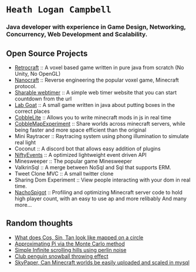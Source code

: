 # `Heath Logan Campbell`
### Java developer with experience in Game Design, Networking, Concurrency, Web Development and Scalability.

## Open Source Projects
* [Retrocraft](https://github.com/HeathLoganCampbell/Retro-Craft) :: A voxel based game written in pure java from scratch (No Unity, No OpenGL)
* [Nanocraft](https://github.com/HeathLoganCampbell/Nanocraft) :: Reverse engineering the popular voxel game, Minecraft protocol. 
* [Sharable webtimer](https://github.com/HeathLoganCampbell/sharable-webtimer) :: A simple web timer website that you can start countdown from the url
* [Lab Goat](https://github.com/HeathLoganCampbell/LabGoat) :: A small game written in java about putting boxes in the correct places
* [CobbleLite](https://github.com/HeathLoganCampbell/CobbleLite) :: Allows you to write minecraft mods in js in real time
* [CobbleMapExperiment](https://github.com/HeathLoganCampbell/CobbleMapExperiment) :: Share worlds across minecraft servers, while being faster and more space efficient than the original  
* Mini Raytracer :: Raytracing system using phong illumination to simulate real light
* Coconut :: A discord bot that allows easy addition of plugins
* [NiftyEvents](https://github.com/HeathLoganCampbell/NiftyEvents) :: A optimized lightweight event driven API
* Minesweeper :: The popular game Minesweeper
* ValkrinSql :: A merge between NoSql and Sql that supports ERM. 
* Tweet Clone MVC :: A small twitter clone
* Sharing Dom Experiment :: View people interacting with your dom in real time.
* [NachoSpigot](https://github.com/CobbleSword/NachoSpigot) :: Profiling and optimizing Minecraft server code to hold high player count, with an easy to use ap and more relibably 
And many more...

## Random thoughts
* [What does Cos, Sin, Tan look like mapped on a circle](https://codepen.io/HeathLoganCampbell/pen/YzqvEqb)
* [Approximating Pi via the Monte Carlo method](https://codepen.io/HeathLoganCampbell/pen/vYxyevo)
* [Simple Infinite scrolling hills using perlin noise](https://codepen.io/HeathLoganCampbell/pen/wvJoPmP)
* [Club penguin snowball throwing effect](https://codepen.io/HeathLoganCampbell/pen/RwgOxwX)
* [SkyPaper, Can Minecraft worlds be easily uploaded and scaled in mysql](https://gist.github.com/HeathLoganCampbell/bc0e7ec8d7fc8d27f4b427268627cb93)
